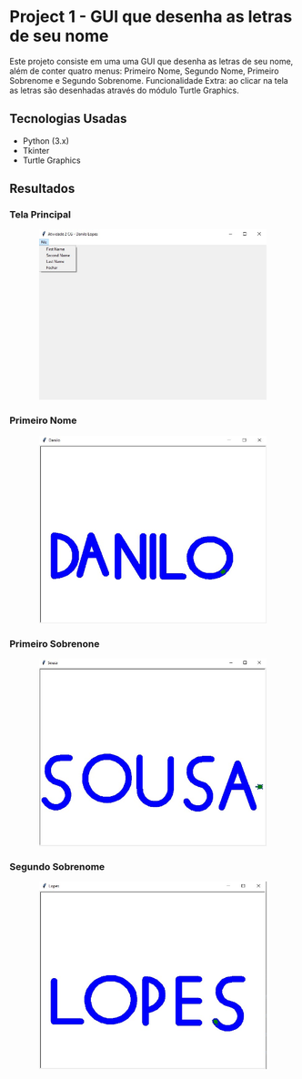 # Project 1 - GUI que desenha as letras de seu nome

Este projeto consiste em uma uma GUI que desenha as letras de seu nome, além de conter quatro menus: Primeiro Nome, Segundo Nome, Primeiro Sobrenome e Segundo Sobrenome. Funcionalidade Extra: ao clicar na tela as letras são desenhadas através do módulo Turtle Graphics. 

## Tecnologias Usadas

- Python (3.x)
- Tkinter
- Turtle Graphics

## Resultados
### Tela Principal
<p align="center">
  <img src="https://github.com/danilosl/Learning-CG/blob/main/Project%201/img/tela_principal.jpg" height="300" width="400"/>
</p>

### Primeiro Nome
<p align="center">
  <img src="https://github.com/danilosl/Learning-CG/blob/main/Project%201/img/primeiro_nome.jpg" height="330" width="400"/>
</p>

### Primeiro Sobrenone
<p align="center">
  <img src="https://github.com/danilosl/Learning-CG/blob/main/Project%201/img/primeiro_sobrenome.jpg" height="330" width="400"/>
</p>

### Segundo Sobrenome
<p align="center">
  <img src="https://github.com/danilosl/Learning-CG/blob/main/Project%201/img/segundo_sobrenome.jpg" height="330" width="400"/>
</p>

